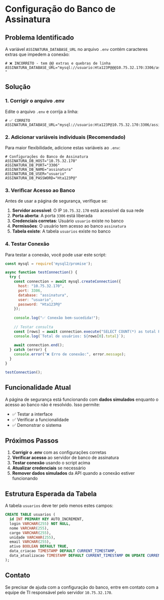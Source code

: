 # Configuração do Banco de Assinatura

## Problema Identificado

A variável `ASSINATURA_DATABASE_URL` no arquivo `.env` contém caracteres extras que impedem a conexão:

```env
# ❌ INCORRETO - tem @@ extras e quebras de linha
ASSINATURA_DATABASE_URL="mysql://usuario:Hta123P@@@10.75.32.170:3306/assinatura 
"
```

## Solução

### 1. Corrigir o arquivo .env

Edite o arquivo `.env` e corrija a linha:

```env
# ✅ CORRETO
ASSINATURA_DATABASE_URL="mysql://usuario:Hta123P@10.75.32.170:3306/assinatura"
```

### 2. Adicionar variáveis individuais (Recomendado)

Para maior flexibilidade, adicione estas variáveis ao `.env`:

```env
# Configurações do Banco de Assinatura
ASSINATURA_DB_HOST="10.75.32.170"
ASSINATURA_DB_PORT="3306"
ASSINATURA_DB_NAME="assinatura"
ASSINATURA_DB_USER="usuario"
ASSINATURA_DB_PASSWORD="Hta123P@"
```

### 3. Verificar Acesso ao Banco

Antes de usar a página de segurança, verifique se:

1. **Servidor acessível**: O IP `10.75.32.170` está acessível da sua rede
2. **Porta aberta**: A porta `3306` está liberada
3. **Credenciais corretas**: Usuário `usuario` existe no banco
4. **Permissões**: O usuário tem acesso ao banco `assinatura`
5. **Tabela existe**: A tabela `usuarios` existe no banco

### 4. Testar Conexão

Para testar a conexão, você pode usar este script:

```javascript
const mysql = require('mysql2/promise');

async function testConnection() {
  try {
    const connection = await mysql.createConnection({
      host: "10.75.32.170",
      port: 3306,
      database: "assinatura",
      user: "usuario",
      password: "Hta123P@"
    });
    
    console.log("✅ Conexão bem-sucedida!");
    
    // Testar consulta
    const [rows] = await connection.execute("SELECT COUNT(*) as total FROM usuarios");
    console.log(`Total de usuários: ${rows[0].total}`);
    
    await connection.end();
  } catch (error) {
    console.error("❌ Erro de conexão:", error.message);
  }
}

testConnection();
```

## Funcionalidade Atual

A página de segurança está funcionando com **dados simulados** enquanto o acesso ao banco não é resolvido. Isso permite:

- ✅ Testar a interface
- ✅ Verificar a funcionalidade
- ✅ Demonstrar o sistema

## Próximos Passos

1. **Corrigir o .env** com as configurações corretas
2. **Verificar acesso** ao servidor de banco de assinatura
3. **Testar conexão** usando o script acima
4. **Atualizar credenciais** se necessário
5. **Remover dados simulados** da API quando a conexão estiver funcionando

## Estrutura Esperada da Tabela

A tabela `usuarios` deve ter pelo menos estes campos:

```sql
CREATE TABLE usuarios (
  id INT PRIMARY KEY AUTO_INCREMENT,
  login VARCHAR(255) NOT NULL,
  nome VARCHAR(255),
  cargo VARCHAR(255),
  unidade VARCHAR(255),
  email VARCHAR(255),
  ativo BOOLEAN DEFAULT TRUE,
  data_criacao TIMESTAMP DEFAULT CURRENT_TIMESTAMP,
  data_atualizacao TIMESTAMP DEFAULT CURRENT_TIMESTAMP ON UPDATE CURRENT_TIMESTAMP
);
```

## Contato

Se precisar de ajuda com a configuração do banco, entre em contato com a equipe de TI responsável pelo servidor `10.75.32.170`.

